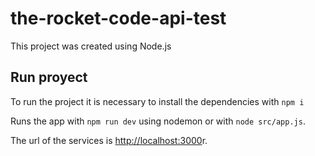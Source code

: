 # the-rocket-code-api-test

This project was created using Node.js

## Run proyect

To run the project it is necessary to install the dependencies with `npm i`

Runs the app with `npm run dev` using nodemon or with `node src/app.js`.

The url of the services is [http://localhost:3000](http://localhost:3000/)r.
